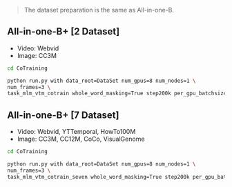 > The dataset preparation is the same as All-in-one-B.

## All-in-one-B+ [2 Dataset]
- Video: Webvid
- Image: CC3M

```bash
cd CoTraining

python run.py with data_root=DataSet num_gpus=8 num_nodes=1 \
num_frames=3 \
task_mlm_vtm_cotrain whole_word_masking=True step200k per_gpu_batchsize=4 backend='v100'

```

## All-in-one-B+ [7 Dataset]
- Video: Webvid, YTTemporal, HowTo100M
- Image: CC3M, CC12M, CoCo, VisualGenome

```bash
cd CoTraining

python run.py with data_root=DataSet num_gpus=8 num_nodes=1 \
num_frames=3 \
task_mlm_vtm_cotrain_seven whole_word_masking=True step200k per_gpu_batchsize=4 backend='v100'
```